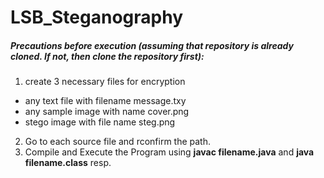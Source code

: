 # LSB_Steganography

##### Precautions before execution (assuming that repository is already cloned. If not, then clone the repository first): 
1. create 3 necessary files for encryption
  - any text file with filename message.txy
  - any sample image with name cover.png
  - stego image with file name steg.png
2. Go to each source file and rconfirm the path.
3. Compile and Execute the Program using **javac filename.java** and **java filename.class** resp. 




